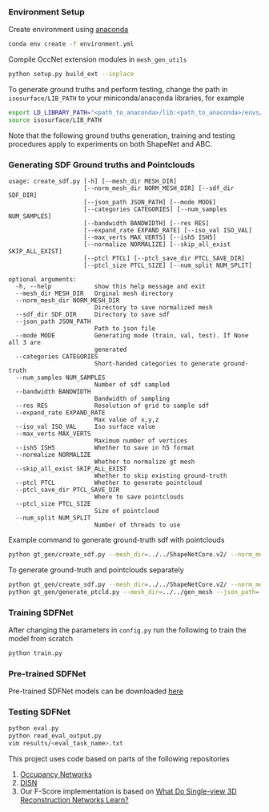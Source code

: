 ### Environment Setup
Create environment using [anaconda](https://docs.conda.io/projects/conda/en/latest/user-guide/install/)
```bash
conda env create -f environment.yml
```
Compile OccNet extension modules in `mesh_gen_utils`
```bash
python setup.py build_ext --inplace
```
To generate ground truths and perform testing, change the path in `isosurface/LIB_PATH` to your miniconda/anaconda libraries, for example
```bash
export LD_LIBRARY_PATH="<path_to_anaconda>/lib:<path_to_anaconda>/envs/sdf_net/lib:./isosurface:$LD_LIBRARY_PATH" 
source isosurface/LIB_PATH
```
Note that the following ground truths generation, training and testing procedures apply to experiments on both ShapeNet and ABC.
### Generating SDF Ground truths and Pointclouds
```
usage: create_sdf.py [-h] [--mesh_dir MESH_DIR]
                     [--norm_mesh_dir NORM_MESH_DIR] [--sdf_dir SDF_DIR]
                     [--json_path JSON_PATH] [--mode MODE]
                     [--categories CATEGORIES] [--num_samples NUM_SAMPLES]
                     [--bandwidth BANDWIDTH] [--res RES]
                     [--expand_rate EXPAND_RATE] [--iso_val ISO_VAL]
                     [--max_verts MAX_VERTS] [--ish5 ISH5]
                     [--normalize NORMALIZE] [--skip_all_exist SKIP_ALL_EXIST]
                     [--ptcl PTCL] [--ptcl_save_dir PTCL_SAVE_DIR]
                     [--ptcl_size PTCL_SIZE] [--num_split NUM_SPLIT]

optional arguments:
  -h, --help            show this help message and exit
  --mesh_dir MESH_DIR   Orginal mesh directory
  --norm_mesh_dir NORM_MESH_DIR
                        Directory to save normalized mesh
  --sdf_dir SDF_DIR     Directory to save sdf
  --json_path JSON_PATH
                        Path to json file
  --mode MODE           Generating mode (train, val, test). If None all 3 are
                        generated
  --categories CATEGORIES
                        Short-handed categories to generate ground-truth
  --num_samples NUM_SAMPLES
                        Number of sdf sampled
  --bandwidth BANDWIDTH
                        Bandwidth of sampling
  --res RES             Resolution of grid to sample sdf
  --expand_rate EXPAND_RATE
                        Max value of x,y,z
  --iso_val ISO_VAL     Iso surface value
  --max_verts MAX_VERTS
                        Maximum number of vertices
  --ish5 ISH5           Whether to save in h5 format
  --normalize NORMALIZE
                        Whether to normalize gt mesh
  --skip_all_exist SKIP_ALL_EXIST
                        Whether to skip existing ground-truth
  --ptcl PTCL           Whether to generate pointcloud
  --ptcl_save_dir PTCL_SAVE_DIR
                        Where to save pointclouds
  --ptcl_size PTCL_SIZE
                        Size of pointcloud
  --num_split NUM_SPLIT
                        Number of threads to use
```
Example command to generate ground-truth sdf with pointclouds
```bash
python gt_gen/create_sdf.py --mesh_dir=../../ShapeNetCore.v2/ --norm_mesh_dir=../../gen_mesh --sdf_dir=../../gen_sdf --json_path=../../data.json --mode=test --ptcl_save_dir=../../gen_ptcl
```
To generate ground-truth and pointclouds separately
```bash
python gt_gen/create_sdf.py --mesh_dir=../../ShapeNetCore.v2/ --norm_mesh_dir=../../gen_mesh --sdf_dir=../../gen_sdf --json_path=../../data.json --mode=test --ptcl=False
python gt_gen/generate_ptcld.py --mesh_dir=../../gen_mesh --json_path=../../data.json --save_dir=../../gen_ptcl
```
### Training SDFNet
After changing the parameters in `config.py` run the following to train the model from scratch
```bash
python train.py
```
### Pre-trained SDFNet
Pre-trained SDFNet models can be downloaded [here](link-to-download)
### Testing SDFNet
```bash
python eval.py
python read_eval_output.py
vim results/<eval_task_name>.txt
```
This project uses code based on parts of the following repositories

1. [Occupancy Networks](https://github.com/autonomousvision/occupancy_networks)
2. [DISN](https://github.com/Xharlie/DISN)
3. Our F-Score implementation is based on [What Do Single-view 3D Reconstruction Networks Learn?](https://github.com/lmb-freiburg/what3d)